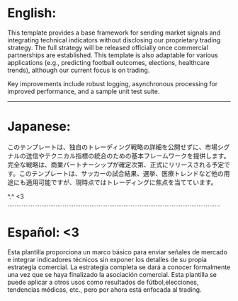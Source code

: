 # English:

This template provides a base framework for sending market signals and integrating technical indicators without disclosing our proprietary trading strategy. The full strategy will be released officially once commercial partnerships are established. This template is also adaptable for various applications (e.g., predicting football outcomes, elections, healthcare trends), although our current focus is on trading.

Key improvements include robust logging, asynchronous processing for improved performance, and a sample unit test suite.

----------------------------------------------------------------------------------------------------------------------

# Japanese:
このテンプレートは、独自のトレーディング戦略の詳細を公開せずに、市場シグナルの送信やテクニカル指標の統合のための基本フレームワークを提供します。完全な戦略は、商業パートナーシップが確定次第、正式にリリースされる予定です。このテンプレートは、サッカーの試合結果、選挙、医療トレンドなど他の用途にも適用可能ですが、現時点ではトレーディングに焦点を当てています。

^.^ <3
.......................................................................................................................

# Español: <3

Esta plantilla proporciona un marco básico para enviar señales de mercado e integrar indicadores técnicos sin exponer los detalles de su propia estrategia comercial. La estrategia completa se dará a conocer formalmente una vez que se haya finalizado la asociación comercial. Esta plantilla se puede aplicar a otros usos como resultados de fútbol, ​​elecciones, tendencias médicas, etc., pero por ahora está enfocada al trading.